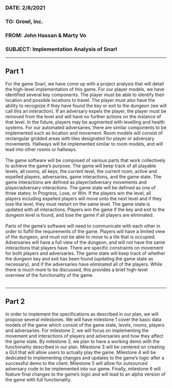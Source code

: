 ### DATE: 2/8/2021
### TO: Growl, Inc.
### FROM: John Hassan & Marty Vo
### SUBJECT: Implementation Analysis of Snarl

-----------------------------------------------------------------------------------

## Part 1
For the game Snarl, we have come up with a project analysis that will detail the high-level implementation of this game. For our player models, we have identified several key components. The player must be able to identify their location and possible locations to travel. The player must also have the ability to recognize if they have found the key or exit to the dungeon (we will call this an interaction). If an adversary expels the player, the player must be removed from the level and will have no further actions on the instance of that level. In the future, players may be augmented with levelling and health systems. For our automated adversaries, there are similar components to be implemented such as location and movement. Room models will consist of rectangular gridded areas with tiles designated for player or adversary movements. Hallways will be implemented similar to room models, and will lead into other rooms or hallways. <br> <br>
The game software will be composed of various parts that work collectively to achieve the game’s purpose. The game will keep track of all playable levels, all rooms, all keys, the current level, the current room, active and expelled players, adversaries, game interactions, and the game state. The game interactions are defined as player/adversary movements and player/adversary interactions. The game state will be defined as one of three states: In Progress, Lose, or Win. If the players win the level, all players including expelled players will move onto the next level and if they lose the level, they must restart on the same level. The game state is updated with all interactions. Players win the game if the key and exit to the dungeon level is found, and lose the game if all players are eliminated. <br> <br>
Parts of the game’s software will need to communicate with each other in order to fulfill the requirements of the game. Players will have a limited view of the dungeon, and must not be able to move to a tile that is occupied. Adversaries will have a full view of the dungeon, and will not have the same interactions that players have. There are specific constraints on movement for both players and adversaries. The game state will keep track of whether the dungeon key and exit has been found (updating the game state as necessary), and if the adversaries have eliminated all of the players. While there is much more to be discussed, this provides a brief high-level overview of the functionality of the game. <br> <br>

-------------------------------------------------------------------------------------
## Part 2
In order to implement the specifications as described in our plan, we will propose several milestones. We will have milestone 1 cover the basic data models of the game which consist of the game state, levels, rooms, players and adversaries. For milestone 2, we will focus on implementing the movement and interactions of players and adversaries and how they affect the game state. By milestone 3, we plan to have a working demo with the functionality described in our plan. Milestone 3 will be centered on creating a GUI that will allow users to actually play the game. Milestone 4 will be dedicated to implementing changes and updates to the game’s logic after a successful demo to the client. Milestone 5 will allow for outsourced adversary code to be implemented into our game. Finally, milestone 6 will feature final changes to the game’s logic and will lead to an alpha version of the game with full functionality. 
